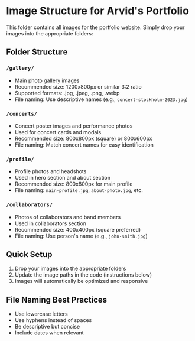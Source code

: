 # Image Structure for Arvid's Portfolio

This folder contains all images for the portfolio website. Simply drop your images into the appropriate folders:

## Folder Structure

### `/gallery/`
- Main photo gallery images
- Recommended size: 1200x800px or similar 3:2 ratio
- Supported formats: .jpg, .jpeg, .png, .webp
- File naming: Use descriptive names (e.g., `concert-stockholm-2023.jpg`)

### `/concerts/`
- Concert poster images and performance photos
- Used for concert cards and modals
- Recommended size: 800x800px (square) or 800x600px
- File naming: Match concert names for easy identification

### `/profile/`
- Profile photos and headshots
- Used in hero section and about section
- Recommended size: 800x800px for main profile
- File naming: `main-profile.jpg`, `about-photo.jpg`, etc.

### `/collaborators/`
- Photos of collaborators and band members
- Used in collaborators section
- Recommended size: 400x400px (square preferred)
- File naming: Use person's name (e.g., `john-smith.jpg`)

## Quick Setup
1. Drop your images into the appropriate folders
2. Update the image paths in the code (instructions below)
3. Images will automatically be optimized and responsive

## File Naming Best Practices
- Use lowercase letters
- Use hyphens instead of spaces
- Be descriptive but concise
- Include dates when relevant